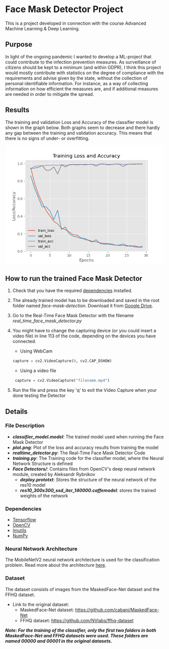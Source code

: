 # Face Mask Detector Project
This is a project developed in connection with the course Advanced Machine Learning & Deep Learning.

## Purpose
In light of the ongoing pandemic I wanted to develop a ML-project that could contribute to the infection prevention 
measures. As surveillance of citizens should be kept to a minimum (and within GDPR), I think this project would mostly 
contribute with statistics on the degree of compliance with the requirements and advise given by the state, without the 
collection of personal identifiable information. For instance, as a way of collecting information on how efficient the 
measures are, and if additional measures are needed in order to mitigate the spread.

## Results
The training and validation Loss and Accuracy of the classifier model is shown in the graph below. Both graphs seem to 
decrease and there hardly any gap between the training and validation accuracy. This means that there is no signs of under- 
or overfitting.

![Plotted Loss/Accuracy Graph](plot.png "Plot")

## How to run the trained Face Mask Detector
1. Check that you have the required [dependencies](#dependencies) installed.
2. The already trained model has to be downloaded and saved in the root folder named *face-mask-detection*.
Download it from [Google Drive](https://drive.google.com/file/d/1bsa-TjEF0iY0yGaj6xJbTm8HsElN-i9J/view?usp=sharing).
3. Go to the Real-Time Face Mask Detector with the filename *real_time_face_mask_detector.py*
4. You might have to change the capturing device (or you could insert a video file) in line 113 of the code, depending 
on the devices you have connected.

    * Using WebCam
    ```python
    capture = cv2.VideoCapture(0, cv2.CAP_DSHOW)
    ```
   * Using a video file
   ```python
    capture = cv2.VideoCapture("filename.mp4")
    ```
   
5. Run the file and press the key 'q' to exit the Video Capture when your done testing the Detector

## Details
### File Description
* ***classifier_model.model***: The trained model used when running the Face Mask Detector
* ***plot.png***: Plot of the loss and accuracy results from training the model
* ***realtime_detector.py***: The Real-Time Face Mask Detector Code
* ***training.py***: The Training code for the classifier model, where the Neural Network Structure is defined
* ***Face Detectors/***: Contains files from OpenCV's deep neural network module, created by Aleksandr Rybnikov
	* ***deploy.prototxt***: Stores the structure of the neural network of the res10 model
	* ***res10_300x300_ssd_iter_140000.caffemodel***: stores the trained weights of the network

### Dependencies
* [Tensorflow](https://www.tensorflow.org/install)
* [OpenCV](https://pypi.org/project/opencv-python/)
* [Imutils](https://pypi.org/project/imutils/)
* [NumPy](https://numpy.org/install/)

### Neural Network Architecture
The MobileNetV2 neural network architecture is used for the classification problem. Read more about the architecture 
[here](https://arxiv.org/abs/1801.04381).

### Dataset
The dataset consists of images from the MaskedFace-Net dataset and the FFHQ dataset.
- Link to the original dataset:
  - MaskedFace-Net dataset: https://github.com/cabani/MaskedFace-Net
  - FFHQ dataset: https://github.com/NVlabs/ffhq-dataset
  
***Note: For the training of the classifier, only the first two folders in both MaskedFace-Net and FFHQ datasets were used. 
These folders are named 00000 and 00001 in the original datasets.***
